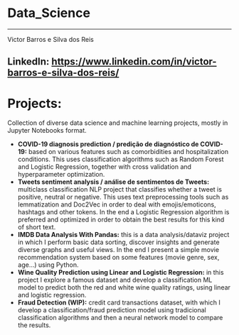 # Data_Science
--------------------------------
Victor Barros e Silva dos Reis

LinkedIn: https://www.linkedin.com/in/victor-barros-e-silva-dos-reis/
--------------------------------
# Projects:
Collection of diverse data science and machine learning projects, mostly in Jupyter Notebooks format.

* **COVID-19 diagnosis prediction / predição de diagnóstico de COVID-19:** based on various features such as comorbidities and hospitalization conditions. This uses classification algorithms such as Random Forest and Logistic Regression, together with cross validation and hyperparameter optimization.
* **Tweets sentiment analysis / análise de sentimentos de Tweets:** multiclass classification NLP project that classifies whether a tweet is positive, neutral or negative. This uses text preprocessing tools such as lemmatization and Doc2Vec in order to deal with emojis/emoticons, hashtags and other tokens. In the end a Logistic Regression algorithm is preferred and optimized in order to obtain the best results for this kind of short text.
* **IMDB Data Analysis With Pandas:** this is a data analysis/dataviz project in which I perform basic data sorting, discover insights and generate diverse graphs and useful views. In the end I present a simple movie recommendation system based on some features (movie genre, sex, age...) using Python.
* **Wine Quality Prediction using Linear and Logistic Regression:** in this project I explore a famous dataset and develop a classification ML model to predict both the red and white wine quality ratings, using linear and logistic regression.
* **Fraud Detection (WIP):** credit card transactions dataset, with which I develop a classification/fraud prediction model using tradicional classification algorithms and then a neural network model to compare the results.
